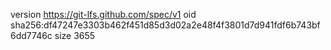 version https://git-lfs.github.com/spec/v1
oid sha256:df47247e3303b462f451d85d3d02a2e48f4f3801d7d941fdf6b743bf6dd7746c
size 3655
